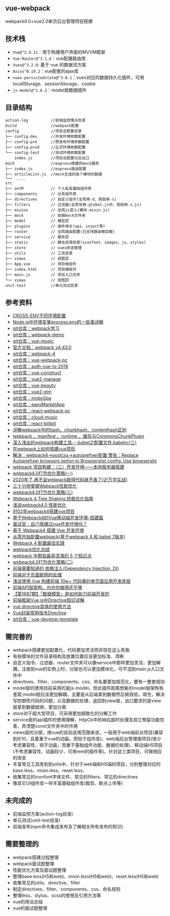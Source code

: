 ## vue-webpack
webpack4.0+vue2.0单页后台管理项目搭建

## 技术栈
- `Vue@^2.6.11`：用于构建用户界面的MVVM框架
- `Vue-Router@^3.1.6`：vue配置路由库
- `Vuex@^3.2.0`: 基于 vue 的数据流方案
- `Axios^0.19.2`：vue配套的ajax库
- `vuex-persistedstate@^3.0.1`：vuex对应的数据持久化插件，可用locallStorage、sessionStorage、cookie
- `js-model@^1.6.2`：model层数据插件

## 目录结构
```
action-log          //前端监控埋点目录
build               //webpack配置
config              //项目总配置目录
├── config-dev      //开发环境参数配置
├── config-pre      //预发布环境参数配置         
├── config-prod     //正式环境参数配置
└── config-test     //测试环境参数配置
    index.js        //项目总配置归总出口
mock                //express搭建的mock服务
├── index.js        //express路由配置
├── articleList.js  //mock生成的各个模块的数据
└──  ....           
src
├── antM            // 个人私有基础组件库
├── components      // 业务组件库
├── directives      // 自定义指令(全局用-d、局部用-s)
├── filters         // 过滤器(全局写再-global.js中、局部用.s.js)
├── mixins          // 全局js混入(模块-mixin.js)
├── mock            // 前端mock文件夹
├── model           // 模型层
├── plugins         // 插件相关(api、inject等)
├── router          // 全局路由配置(已支持路由懒加载)
├── service         // 服务层
├── static          // 静态资源目录(iconfont、images、js、styles)
├── store           // vuex状态管理
├── utils           // 工具目录
├── views           // 视图层
├── App.vue         // 项目根组件
├── index.html      // 项目模版页
├── main.js         // 项目入口文件
└── views           // 视图层
unit-test           //单元测试目录
```

## 参考资料
- [CROSS-ENV不同环境配置](https://www.cnblogs.com/wpshan/p/11119597.html)
- [Node.js中环境变量process.env的一些事详解](https://blog.csdn.net/u012971339/article/details/81876165)
- [git仓库：webpack学习](https://gitee.com/XiMoon/web_pack_learning)
- [git仓库：webpack-demo](https://gitee.com/XiMoon/webpack-demo)
- [git仓库：vue-music](https://gitee.com/XiMoon/vue-music)
- [官方文档：webpack v4.43.0](https://www.webpackjs.com/guides/)
- [git仓库：webpack-4](https://github.com/Coobug/webpack)
- [git仓库：vue-webpack-pc](https://github.com/Coobug/vue-webpack-pc)
- [git仓库：auth-vue-ts-2018](https://github.com/Coobug/auth-vue-ts-2018)
- [git仓库：vue-construct](https://github.com/Coobug/vue-construct)
- [git仓库：vue2-manage](https://github.com/Coobug/vue2-manage)
- [git仓库：vue-beauty](https://github.com/Coobug/vue-beauty)
- [git仓库：vue2-elm](https://github.com/Coobug/vue2-elm)
- [git仓库：mobxSpa](https://github.com/Coobug/mobxSpa)
- [git仓库：easyMarketApp](https://github.com/Coobug/easyMarketApp)
- [git仓库：react-webpack-pc](https://github.com/Coobug/react-webpack-pc)
- [git仓库：cloud-music](https://github.com/Coobug/cloud-music)
- [git仓库：react-bilibili](https://github.com/Coobug/react-bilibili)
- [详解webpack中的hash、chunkhash、contenthash区别](https://www.jb51.net/article/132275.htm)
- [webpack 、manifest 、runtime 、缓存与CommonsChunkPlugin](https://www.jianshu.com/p/95752b101582)
- [深入浅出的webpack构建工具---babel之配置文件.babelrc(三)](https://www.cnblogs.com/tugenhua0707/p/9452471.html)
- [在webpack上如何搭建vue项目](https://www.php.cn/js-tutorial-403721.html)
- [解决：webpack4->postcss->autoprefixer配置 警告：Replace Autoprefixer browsers option to Browserslist config. Use browserslis](https://www.cnblogs.com/alpiny/p/12496691.html)
- [webpack 项目构建：（三）开发环境——本地服务器搭建](https://segmentfault.com/a/1190000013586090)
- [webpack4.0打包优化策略(一)](https://juejin.im/post/5abbc2ca5188257ddb0fae9b#heading-0)
- [2020年了,再不会webpack敲得代码就不香了(近万字实战)](https://juejin.im/post/5de87444518825124c50cd36#heading-0)
- [三十分钟掌握Webpack性能优化](https://juejin.im/post/5b652b036fb9a04fa01d616b#heading-0)
- [webpack4.0打包优化策略(三)](https://juejin.im/post/5ac76a8f51882555677ecc06)
- [Webpack 4 Tree Shaking 终极优化指南](https://juejin.im/post/5dcec27d5188254b0147e619#heading-0)
- [浅谈webpack4.0 性能优化](https://juejin.im/post/5bf511eae51d454e243dbe55#heading-0)
- [9102年webpack4搭建vue项目](https://juejin.im/post/5c665da5f265da2dcb676cfc#heading-0)
- [基于Webpack4的Vue移动端开发环境-搭建篇](https://juejin.im/post/5df2eed351882512664b0b54#heading-0)
- [面试官：自己搭建过vue开发环境吗？](https://juejin.im/post/5cc55c336fb9a032086dd701#heading-0)
- [基于 Webpack4 搭建 Vue 开发环境](https://juejin.im/post/5bc30d5fe51d450ea1328877#heading-0)
- [从零开始配置webpack(基于webpack 4 和 babel 7版本)](https://juejin.im/post/5c947c3b6fb9a070f1257f7a#heading-0)
- [Webpack 4 配置最佳实践](https://juejin.im/post/5b304f1f51882574c72f19b0#heading-1)
- [webpack优化总结](https://www.cnblogs.com/mengff/p/9717193.html)
- [webpack 中那些最易混淆的 5 个知识点](https://juejin.im/post/5cede821f265da1bbd4b5630)
- [webpack4.0打包优化策略(二)](https://juejin.im/post/5ac769e7f265da237b225490#heading-0)
- [前端需要知道的 依赖注入(Dependency Injection, DI)](http://test.imweb.io/topic/571b567505637d4c67ae3f64)
- [前端对于页面断网的处理](https://juejin.im/post/5cb6c18df265da034d2a0c37)
- [浅谈使用 Vue 构建前端 10w+ 代码量的单页面应用开发底层](https://juejin.im/post/5b29c3bde51d45588d4d7110)
- [前端API层架构，也许你做得还不够](https://juejin.im/post/5de7169451882512454b18d8)
- [【第1687期】「数据模型」是如何助力前端开发的](https://m.sohu.com/a/330966582_463970)
- [前端框架Vue.js中Directive知识详解](https://m.jb51.net/article/92491.htm)
- [vue directive具体的使用方法](https://www.cnblogs.com/heyinwangchuan/p/7905286.html)
- [Vue封装常用指令Directive](https://blog.csdn.net/weixin_30299709/article/details/94873323)
- [git仓库：vue-develop-template](https://github.com/PerseveranceZ/vue-develop-template)

## 需完善的
- webpack搭建更加配置化，代码更加灵活而非现在这么死板
- 有些模块的文件目录结构及放置位置应该更加标准、清晰
- 自定义指令、过滤器、router文件夹可以像service中那样更加灵活，更加解耦，注册到vue的实例上时，分层也可以更加模块化，可不混到main.js入口文件中
- directives、filter、components、css、命名要更加规范化，要有一整套规则
- model层的使用目前采用的是js-model，但此插件距离想象的model层架构有差距,model层应该更加解耦，主要是从后端拿到数据然后做效验，填充，解决写防御性代码的问题，以及数据的处理，返回到view层，出口要求的是view层拿到数据就绑，更加分离
- store对于超大型项目，可采用更加细致化的分解工作
- service层的api插件的使用理解，httpCb中的响应超时处理及其它预留功能完善，弄清楚const文件夹中的作用
- views层的分部，按vue的目前适用范围来说，一般用于web端前台项目(兼容到IE10、且着重于vue的动画，而轻于组件库)、web端后台管理类项目(很少考虑兼容性、轻于动画，而重于基础组件功能、数据的处理)、移动端H5项目(不考虑兼容性、动画较少、可用rem的插件等)。针对这三类项目，可做相应的改变
- 丰富常见工具库到到utils中、针对于web端和H5端的项目，分别整理对应的base.less、mixin.less、reset.less、
- 收集常见的iconfont字体文件、常见的filters、常见的directives
- 像其它UI组件库一样丰富基础组件库(裁剪、断点上传等)

## 未完成的
- 前端监控方案(action-log目录)
- 单元测试(unit-test目录)
- 前端发布(npm命令集成发布及了解相关所有发布的知识)

## 需要整理的
- webpack搭建过程整理
- webpack面试题整理
- 性能优化方案及面试题整理
- 整理base.less(H5和web)、mixin.less(H5和web)、reset.less(H5和web)
- 收集常见的utils、directive、filter
- 制定directives、filter、components、css、命名规则
- 整理less、stylus、scss的使用及引用方法等
- vue的用法总结
- vue的面试题整理
